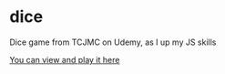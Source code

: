 # dice
Dice game from TCJMC on Udemy, as I up my JS skills

[You can view and play it here](https://kilodelta8.github.io/dice/ "TCJMC Dice Game")
